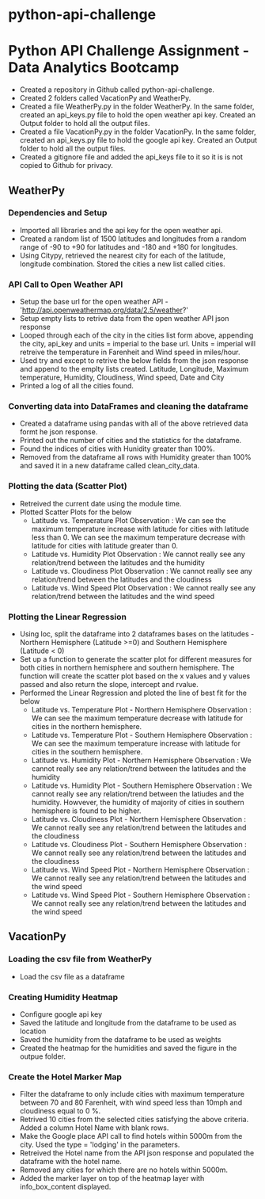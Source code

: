 # python-api-challenge
# Python API Challenge Assignment - Data Analytics Bootcamp

* Created a repository in Github called python-api-challenge.
* Created 2 folders called VacationPy and WeatherPy.
* Created a file WeatherPy.py in the folder WeatherPy. In the same folder, created an api_keys.py file to hold the open weather api key. Created an Output folder to hold all the output files.
* Created a file VacationPy.py in the folder VacationPy. In the same folder, created an api_keys.py file to hold the google api key. Created an Output folder to hold all the output files.
* Created a gitignore file and added the api_keys file to it so it is is not copied to Github for privacy.

## WeatherPy

### Dependencies and Setup

* Imported all libraries and the api key for the open weather api.
* Created a random list of 1500 latitudes and longitudes from a  random range of -90 to +90 for latitudes and -180 and +180 for longitudes.
* Using Citypy, retrieved the nearest city for each of the latitude, longitude combination. Stored the cities a new list called cities.

### API Call to Open Weather API

* Setup the base url for the open weather API - 'http://api.openweathermap.org/data/2.5/weather?'
* Setup empty lists to retrive data from the open weather API json response
* Looped through each of the city in the cities list form above, appending the city, api_key and units = imperial to the base url. Units = imperial will retreive the temperature in Farenheit and Wind speed in miles/hour.
* Used try and except to retrive the below fields from the json response and append to the emplty lists created.
	Latitude, Longitude, Maximum temperature, Humidity, Cloudiness, Wind speed, Date and City
* Printed a log of all the cities found.

### Converting data into DataFrames and cleaning the dataframe
* Created a dataframe using pandas with all of the above retrieved data formt he json response.
* Printed out the number of cities and the statistics for the dataframe.
* Found the indices of cities with Hunidity greater than 100%. 
* Removed from the dataframe all rows with Humidity greater than 100% and saved it in a new dataframe called clean_city_data.

### Plotting the data (Scatter Plot)
* Retreived the current date using the module time.
* Plotted Scatter Plots for the below
  * Latitude vs. Temperature Plot
    Observation : We can see the maximum temperature increase with latitude for cities with latitude less than 0.
                  We can see the maximum temperature decrease with latitude for cities with latitude greater than 0.
  * Latitude vs. Humidity Plot
    Observation : We cannot really see any relation/trend between the latitudes and the humidity
  * Latitude vs. Cloudiness Plot
    Observation : We cannot really see any relation/trend between the latitudes and the cloudiness
  * Latitude vs. Wind Speed Plot
    Observation : We cannot really see any relation/trend between the latitudes and the wind speed

### Plotting the Linear Regression
* Using loc, split the dataframe into 2 dataframes bases on the latitudes - Northern Hemisphere (Latitude >=0) and Southern Hemisphere (Latitude < 0)
* Set up a function to generate the scatter plot for different measures for both cities in northern hemisphere and southern hemisphere. The function will create the scatter plot based on the x values and y values passed and also return the slope, intercept and rvalue.
* Performed the Linear Regression and ploted the line of best fit for the below
  * Latitude vs. Temperature Plot - Northern Hemisphere
    Observation : We can see the maximum temperature decrease with latitude for cities in the northern hemisphere.
  * Latitude vs. Temperature Plot - Southern Hemisphere
    Observation : We can see the maximum temperature increase with latitude for cities in the southern hemisphere.                  
  * Latitude vs. Humidity Plot - Northern Hemisphere
    Observation : We cannot really see any relation/trend between the latitudes and the humidity
  * Latitude vs. Humidity Plot - Southern Hemisphere
    Observation : We cannot really see any relation/trend between the latiudes and the humidity. Howvever, the humidity of majority           of cities in southern hemisphere is found to be higher.
  * Latitude vs. Cloudiness Plot - Northern Hemisphere
    Observation : We cannot really see any relation/trend between the latitudes and the cloudiness
  * Latitude vs. Cloudiness Plot - Southern Hemisphere
    Observation : We cannot really see any relation/trend between the latitudes and the cloudiness
  * Latitude vs. Wind Speed Plot - Northern Hemisphere
    Observation : We cannot really see any relation/trend between the latitudes and the wind speed
  * Latitude vs. Wind Speed Plot - Southern Hemisphere
    Observation : We cannot really see any relation/trend between the latitudes and the  wind speed

## VacationPy

### Loading the csv file from WeatherPy
* Load the csv file as a dataframe

### Creating Humidity Heatmap
* Configure google api key
* Saved the latitude and longitude from the dataframe to be used as location
* Saved the humidity from the dataframe to be used as weights
* Created the heatmap for the humidities and saved the figure in the outpue folder.

### Create the Hotel Marker Map
* Filter the dataframe to only include cities with maximum temperature between 70 and 80 Farenheit, with wind speed less than 10mph and cloudiness equal to 0 %.
* Retrived 10 cities from the selected cities satisfying the above criteria. Added a column Hotel Name with blank rows.
* Make the Google place API call to find hotels within 5000m from the city. Used the type = 'lodging' in the parameters.
* Retreived the Hotel name from the API json response and populated the dataframe with the hotel name.
* Removed any cities for which there are no hotels within 5000m.
* Added the marker layer on top of the heatmap layer with info_box_content displayed.

